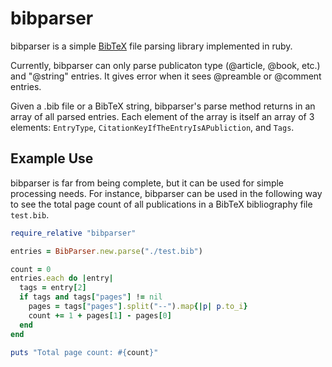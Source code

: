 # bibparser
bibparser is a simple [BibTeX](http://www.bibtex.org) file parsing library implemented in ruby. 

Currently, bibparser can only parse publicaton type (@article, @book, etc.) and "@string" entries. It gives error when it sees @preamble or @comment entries. 

Given a .bib file or a BibTeX string, bibparser's parse method returns in an array of all parsed entries. Each element of the array is itself an array of 3 elements: `EntryType`, `CitationKeyIfTheEntryIsAPubliction`, and `Tags`. 

## Example Use

bibparser is far from being complete, but it can be used for simple processing needs. For instance, bibparser can be used in the following way to see the total page count of all publications in a BibTeX bibliography file `test.bib`. 

``` ruby
require_relative "bibparser"

entries = BibParser.new.parse("./test.bib")

count = 0
entries.each do |entry|
  tags = entry[2]
  if tags and tags["pages"] != nil
    pages = tags["pages"].split("--").map{|p| p.to_i}
    count += 1 + pages[1] - pages[0]
  end
end

puts "Total page count: #{count}"
```
